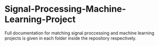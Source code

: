 # Signal-Processing-Machine-Learning-Project

Full documentation for matching signal proccessing and machine learning projects is given in each folder inside the repository respectively.

